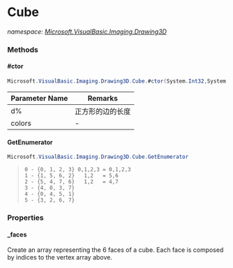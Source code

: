 ﻿# Cube
_namespace: [Microsoft.VisualBasic.Imaging.Drawing3D](./index.md)_





### Methods

#### #ctor
```csharp
Microsoft.VisualBasic.Imaging.Drawing3D.Cube.#ctor(System.Int32,System.Drawing.Color[])
```


|Parameter Name|Remarks|
|--------------|-------|
|d%|正方形的边的长度|
|colors|-|


#### GetEnumerator
```csharp
Microsoft.VisualBasic.Imaging.Drawing3D.Cube.GetEnumerator
```

> 
>  ```
>  0 - {0, 1, 2, 3} 0,1,2,3 = 0,1,2,3
>  1 - {1, 5, 6, 2}   1,2   = 5,6
>  2 - {5, 4, 7, 6}   1,2   = 4,7
>  3 - {4, 0, 3, 7}
>  4 - {0, 4, 5, 1}
>  5 - {3, 2, 6, 7}
>  ```
>  


### Properties

#### _faces
Create an array representing the 6 faces of a cube. Each face is composed by indices to the vertex array
 above.
